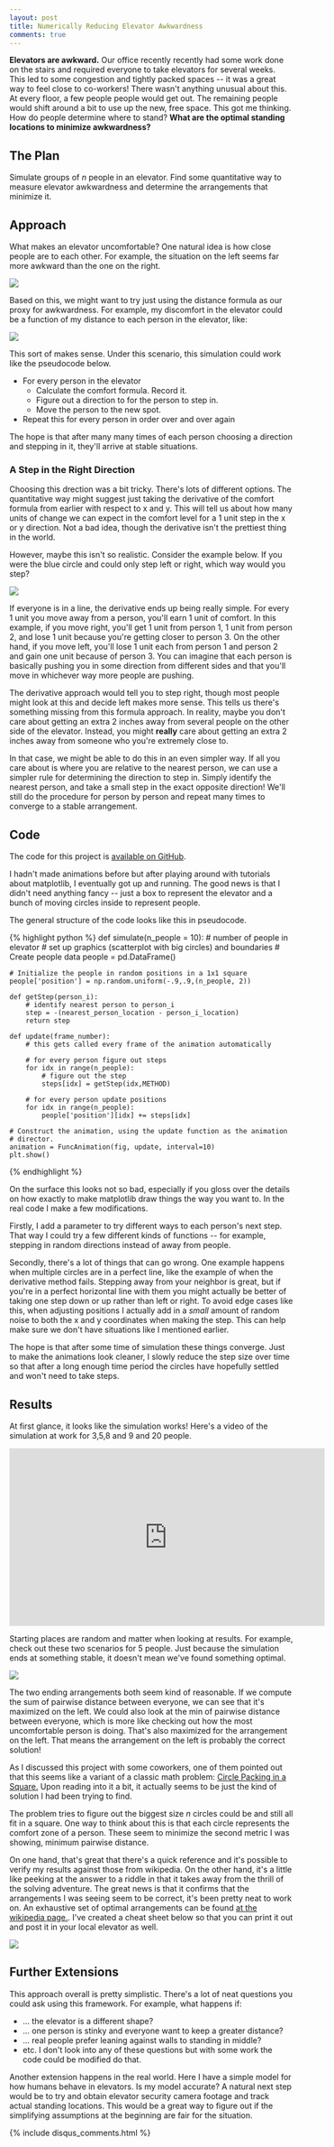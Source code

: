 ```yaml
---
layout: post
title: Numerically Reducing Elevator Awkwardness
comments: true
---
```


<meta property="og:image" content="http://raw.githubusercontent.com/sunnybala/sunnybala.github.io/master/assets/elevator_standing.PNG"/>

<style>
.center {
    display: block;
    margin-left: auto;
    margin-right: auto;
}

</style>

**Elevators are awkward.** Our office recently recently had some work done on the stairs and required everyone to take elevators for several weeks. This led to some congestion and tightly packed spaces -- it was a great way to feel close to co-workers! There wasn't anything unusual about this. At every floor, a few people people would get out. The remaining people would shift around a bit to use up the new, free space. This got me thinking. How do people determine where to stand? **What are the optimal standing locations to minimize awkwardness?** 

## The Plan

Simulate groups of *n* people in an elevator. Find some quantitative way to measure elevator awkwardness and determine the arrangements that minimize it. 

## Approach

What makes an elevator uncomfortable? One natural idea is how close people are to each other. For example, the situation on the left seems far more awkward than the one on the right.

<img src="https://raw.githubusercontent.com/sunnybala/sunnybala.github.io/master/assets/awk_ele_lr2.PNG" class="center"/>

Based on this, we might want to try just using the distance formula as our proxy for awkwardness. For example, my discomfort in the elevator could be a function of my distance to each person in the elevator, like: 

<img src="https://raw.githubusercontent.com/sunnybala/sunnybala.github.io/master/assets/awk_ele_form1.PNG" class="center"/>

This sort of makes sense. Under this scenario, this simulation could work like the pseudocode below. 
* For every person in the elevator
	* Calculate the comfort formula. Record it. 
	* Figure out a direction to for the person to step in.
	* Move the person to the new spot.
* Repeat this for every person in order over and over again

The hope is that after many many times of each person choosing a direction and stepping in it, they'll arrive at stable situations. 

### A Step in the Right Direction

Choosing this drection was a bit tricky. There's lots of different options. The quantitative way might suggest just taking the derivative of the comfort formula from earlier with respect to x and y. This will tell us about how many units of change we can expect in the comfort level for a 1 unit step in the x or y direction. Not a bad idea, though the derivative isn't the prettiest thing in the world.

However, maybe this isn't so realistic. Consider the example below. If you were the blue circle and could only step left or right, which way would you step?

<img src="https://raw.githubusercontent.com/sunnybala/sunnybala.github.io/master/assets/awk_ele_deriv_pitfall.PNG" class="center"/>


If everyone is in a line, the derivative ends up being really simple. For every 1 unit you move away from a person, you'll earn 1 unit of comfort. In this example, if you move right, you'll get 1 unit from person 1, 1 unit from person 2, and lose 1 unit because you're getting closer to person 3. On the other hand, if you move left, you'll lose 1 unit each from person 1 and person 2 and gain one unit because of person 3. You can imagine that each person is basically pushing you in some direction from different sides and that you'll move in whichever way more people are pushing. 

The derivative approach would tell you to step right, though most people might look at this and decide left makes more sense. This tells us there's something missing from this formula approach. In reality, maybe you don't care about getting an extra 2 inches away from several people on the other side of the elevator. Instead, you might **really** care about getting an extra 2 inches away from someone who you're extremely close to. 

In that case, we might be able to do this in an even simpler way. If all you care about is where you are relative to the nearest person, we can use a simpler rule for determining the direction to step in. Simply identify the nearest person, and take a small step in the exact opposite direction! We'll still do the procedure for person by person and repeat many times to converge to a stable arrangement.

## Code
The code for this project is [available on GitHub](https://github.com/sunnybala/awkElevator).

I hadn't made animations before but after playing around with tutorials about matplotlib, I eventually got up and running. The good news is that I didn't need anything fancy -- just a box to represent the elevator and a bunch of moving circles inside to represent people. 

The general structure of the code looks like this in pseudocode.

{% highlight python %}
def simulate(n_people = 10):
	# number of people in elevator
	# set up graphics (scatterplot with big circles) and boundaries
	# Create people data
	people = pd.DataFrame()

	# Initialize the people in random positions in a 1x1 square
	people['position'] = np.random.uniform(-.9,.9,(n_people, 2))

	def getStep(person_i):
		# identify nearest person to person_i
		step = -(nearest_person_location - person_i_location)
		return step
		
	def update(frame_number):
		# this gets called every frame of the animation automatically
		
		# for every person figure out steps
	    for idx in range(n_people):
			# figure out the step
		    steps[idx] = getStep(idx,METHOD)
		
		# for every person update positions
	    for idx in range(n_people):
		    people['position'][idx] += steps[idx]

	# Construct the animation, using the update function as the animation
	# director.
	animation = FuncAnimation(fig, update, interval=10)
	plt.show()
{% endhighlight %}

On the surface this looks not so bad, especially if you gloss over the details on how exactly to make matplotlib draw things the way you want to. In the real code I make a few modifications. 

Firstly, I add a parameter to try different ways to each person's next step. That way I could try a few different kinds of functions -- for example, stepping in random directions instead of away from people. 

Secondly, there's a lot of things that can go wrong. One example happens when multiple circles are in a perfect line, like the example of when the derivative method fails. Stepping away from your neighbor is great, but if you're in a perfect horizontal line with them you might actually be better of taking one step down or up rather than left or right. To avoid edge cases like this, when adjusting positions I actually add in a *small* amount of random noise to both the x and y coordinates when making the step. This can help make sure we don't have situations like I mentioned earlier.

The hope is that after some time of simulation these things converge. Just to make the animations look cleaner, I slowly reduce the step size over time so that after a long enough time period the circles have hopefully settled and won't need to take steps. 

## Results
At first glance, it looks like the simulation works! Here's a video of the simulation at work for 3,5,8 and 9 and 20 people. 

<iframe width="560" height="315" class="center" src="https://www.youtube.com/embed/YmWoTLbbdMk" frameborder="0" allow="autoplay; encrypted-media" allowfullscreen></iframe>

Starting places are random and matter when looking at results. For example, check out these two scenarios for 5 people. Just because the simulation ends at something stable, it doesn't mean we've found something optimal. 

<img src="https://raw.githubusercontent.com/sunnybala/sunnybala.github.io/master/assets/awk_ele_stable.PNG" class="center"/>

The two ending arrangements both seem kind of reasonable. If we compute the sum of pairwise distance between everyone, we can see that it's maximized on the left. We could also look at the min of pairwise distance between everyone, which is more like checking out how the most uncomfortable person is doing. That's also maximized for the arrangement on the left. That means the arrangement on the left is probably the correct solution!

As I discussed this project with some coworkers, one of them pointed out that this seems like a variant of a classic math problem: [Circle Packing in a Square.](https://en.wikipedia.org/wiki/Circle_packing_in_a_square) Upon reading into it a bit, it actually seems to be just the kind of solution I had been trying to find. 

The problem tries to figure out the biggest size *n* circles could be and still all fit in a square. One way to think about this is that each circle represents the comfort zone of a person. These seem to minimize the second metric I was showing, minimum pairwise distance.

On one hand, that's great that there's a quick reference and it's possible to verify my results against those from wikipedia. On the other hand, it's a little like peeking at the answer to a riddle in that it takes away from the thrill of the solving adventure. The great news is that it confirms that the arrangements I was seeing seem to be correct, it's been pretty neat to work on. An exhaustive set of optimal arrangements can be found [at the wikipedia page.](https://en.wikipedia.org/wiki/Circle_packing_in_a_square). I've created a cheat sheet below so that you can print it out and post it in your local elevator as well.

<img src="https://raw.githubusercontent.com/sunnybala/sunnybala.github.io/master/assets/elevator_standing.PNG" class="center"/>

## Further Extensions

This approach overall is pretty simplistic. There's a lot of neat questions you could ask using this framework. For example, what happens if:
* ... the elevator is a different shape? 
* ... one person is stinky and everyone want to keep a greater distance?
* ... real people prefer leaning against walls to standing in middle?
* etc. 
I don't look into any of these questions but with some work the code could be modified do that.

Another extension happens in the real world. Here I have a simple model for how humans behave in elevators. Is my model accurate? A natural next step would be to try and obtain elevator security camera footage and track actual standing locations. This would be a great way to figure out if the simplifying assumptions at the beginning are fair for the situation. 

{% include disqus_comments.html %}
